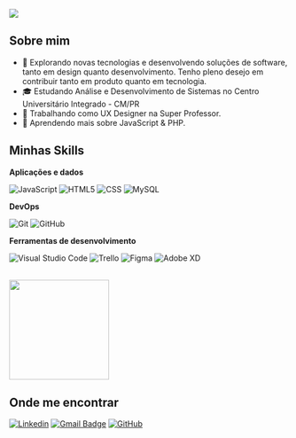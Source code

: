 ![](https://komarev.com/ghpvc/?username=marcodev1x&color=006bed)

## Sobre mim

- 🤔 Explorando novas tecnologias e desenvolvendo soluções de software, tanto em design quanto desenvolvimento. Tenho pleno desejo em contribuir tanto em produto quanto em tecnologia.
- 🎓 Estudando Análise e Desenvolvimento de Sistemas no Centro Universitário Integrado - CM/PR
- 💼 Trabalhando como UX Designer na Super Professor.
- 🌱 Aprendendo mais sobre JavaScript & PHP.

## Minhas Skills

**Aplicações e dados**

![JavaScript](https://img.shields.io/badge/-JavaScript-333333?style=flat&logo=javascript)
![HTML5](https://img.shields.io/badge/-HTML5-333333?style=flat&logo=HTML5)
![CSS](https://img.shields.io/badge/-CSS-333333?style=flat&logo=CSS3&logoColor=1572B6)
![MySQL](https://img.shields.io/badge/-MySQL-333333?style=flat&logo=mysql)

**DevOps**

![Git](https://img.shields.io/badge/-Git-333333?style=flat&logo=git)
![GitHub](https://img.shields.io/badge/-GitHub-333333?style=flat&logo=github)

**Ferramentas de desenvolvimento**

![Visual Studio Code](https://img.shields.io/badge/-Visual%20Studio%20Code-333333?style=flat&logo=visual-studio-code&logoColor=007ACC)
![Trello](https://img.shields.io/badge/-Trello-333333?style=flat&logo=trello&logoColor=007ACC)
![Figma](https://img.shields.io/badge/-Figma-333333?style=flat&logo=figma&logoColor=007ACC)
![Adobe XD](https://img.shields.io/badge/-Adobe%20XD-333333?style=flat&logo=adobe-xd&logoColor=007ACC)

<br/>

<a href="https://github.com/iuricode" title="Perfil do Marco">
  <img height="180em" src="https://github-readme-stats.vercel.app/api?username=marcodev1x&theme=dracula&show_icons=true" />
</a>

## Onde me encontrar

[![Linkedin](https://img.shields.io/badge/-Marco-blue?style=flat-square&logo=Linkedin&logoColor=white&link=https://www.linkedin.com/in/marco-antonio-203b13263/)](https://www.linkedin.com/in/marco-antonio-203b13263/)
[![Gmail Badge](https://img.shields.io/badge/-contatomarcodev@gmail.com-006bed?style=flat-square&logo=Gmail&logoColor=white&link=mailto:contatomarcodev@gmail.com)](mailto:contatomarcodev@gmail.com)
[![GitHub](https://img.shields.io/github/followers/marcodev1x?label=follow&style=social)](https://github.com/marcodev1x/marcodev1x)
